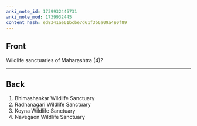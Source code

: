 ```yaml
---
anki_note_id: 1739932445731
anki_note_mod: 1739932445
content_hash: ed8341ae61bcbe7d61f3b6a09a490f89
---
```


## Front

Wildlife sanctuaries of Maharashtra (4)?

<hr/>

## Back

1. Bhimashankar Wildlife Sanctuary  
2. Radhanagari Wildlife Sanctuary  
3. Koyna Wildlife Sanctuary  
4. Navegaon Wildlife Sanctuary